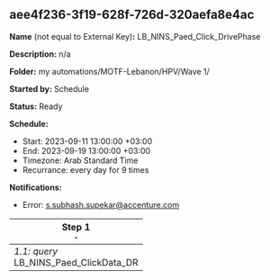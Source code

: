 ## aee4f236-3f19-628f-726d-320aefa8e4ac

**Name** (not equal to External Key)**:** LB_NINS_Paed_Click_DrivePhase

**Description:** n/a

**Folder:** my automations/MOTF-Lebanon/HPV/Wave 1/

**Started by:** Schedule

**Status:** Ready

**Schedule:**

* Start: 2023-09-11 13:00:00 +03:00
* End: 2023-09-19 13:00:00 +03:00
* Timezone: Arab Standard Time
* Recurrance: every day for 9 times

**Notifications:**

* Error: s.subhash.supekar@accenture.com

| Step 1<br>_<small>-</small>_ |
| --- |
| _1.1: query_<br>LB_NINS_Paed_ClickData_DR |
